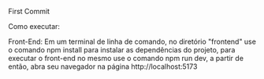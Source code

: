 First Commit

Como executar:

Front-End:
Em um terminal de linha de comando, no diretório "frontend" use o comando npm install
para instalar as dependências do projeto, para executar o front-end no mesmo use o comando npm run dev, a partir de então, abra seu navegador na página http://localhost:5173